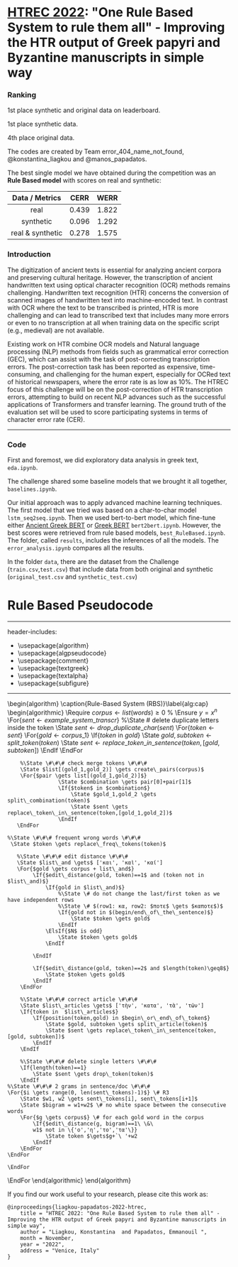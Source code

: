 # [HTREC 2022](https://www.aicrowd.com/challenges/htrec-2022/): "One Rule Based System to rule them all" - Improving the HTR output of Greek papyri and Byzantine manuscripts in simple way

### Ranking

1st place synthetic and original data on leaderboard.

1st place synthetic data.

4th place original data.

The codes are created by Team error_404_name_not_found, @konstantina_liagkou and @manos_papadatos.

The best single model we have obtained during the competition 
was an **Rule Based model** with scores on real and synthetic:

|  Data / Metrics  |  CERR   |  WERR   |
|:----------------:|:-------:|:-------:|
|       real       |  0.439  |  1.822  |
|    synthetic     |  0.096  |  1.292  |
| real & synthetic |  0.278  |  1.575  |

### Introduction

The digitization of ancient texts is essential for analyzing ancient corpora and preserving cultural heritage. However, the transcription of ancient handwritten text using optical character recognition (OCR) methods remains challenging. Handwritten text recognition (HTR) concerns the conversion of scanned images of handwritten text into machine-encoded text. In contrast with OCR where the text to be transcribed is printed, HTR is more challenging and can lead to transcribed text that includes many more errors or even to no transcription at all when training data on the specific script (e.g., medieval) are not available.

Existing work on HTR combine OCR models and Natural language processing (NLP) methods from fields such as grammatical error correction (GEC), which can assist with the task of post-correcting transcription errors. The post-correction task has been reported as expensive, time-consuming, and challenging for the human expert, especially for OCRed text of historical newspapers, where the error rate is as low as 10%. The HTREC focus of this challenge will be on the post-correction of HTR transcription errors, attempting to build on recent NLP advances such as the successful applications of Transformers and transfer learning. The ground truth of the evaluation set will be used to score participating systems in terms of character error rate (CER). 

<hr>

### Code

First and foremost, we did exploratory data analysis in greek text, `eda.ipynb`.

The challenge shared some baseline models that we brought it all together, `baselines.ipynb`.

Our initial approach was to apply advanced machine learning techniques. 
The first model that we tried was based on a char-to-char model `lstm_seq2seq.ipynb`.
Then we used bert-to-bert model, which fine-tune either 
[Ancient Greek BERT](https://huggingface.co/pranaydeeps/Ancient-Greek-BERT)
or [Greek BERT](https://huggingface.co/nlpaueb/bert-base-greek-uncased-v1) `bert2bert.ipynb`.
However, the best scores were retrieved from rule based models, `best_RuleBased.ipynb`.
The folder, called `results`, includes the inferences of all the models.
The `error_analysis.ipynb` compares all the results.

In the folder `data`, there are the dataset from the Challenge (`train.csv`,`test.csv`) that include data from both original and synthetic (`original_test.csv` and `synthetic_test.csv`) 

# Rule Based Pseudocode 

---
header-includes:
  - \usepackage{algorithm}
  - \usepackage{algpseudocode}
  - \usepackage{comment}
  - \usepackage{textgreek}
  - \usepackage{textalpha}
  - \usepackage{subfigure}
---
\begin{algorithm}
\caption{Rule-Based System (RBS)}\label{alg:cap}
\begin{algorithmic}
\Require $corpus \gets list(words) \geq 0$
% \Ensure $y = x^n$
\For{$sent \gets example\_system\_transcr$}
    %\State \# delete duplicate letters inside the token
    \State $sent \gets drop\_duplicate\_char(sent)$
    \For{$token \gets sent$}
        \For{$gold \gets corpus\_1$}
            \If{$token$ in $gold$}
                \State $gold, subtoken \gets split\_token(token)$
                \State $sent \gets replace\_token\_in\_sentence(token,[gold, subtoken])$
            \EndIf
        \EndFor  

        %\State \#\#\# check merge tokens \#\#\#
        \State $list[(gold_1,gold_2)] \gets create\_pairs(corpus)$        
        \For{$pair \gets list[(gold_1,gold_2)]$}
                    \State $combination \gets pair[0]+pair[1]$  
                    \If{$token$ in $combination$}
                        \State $gold_1,gold_2 \gets split\_combination(token)$
                        \State $sent \gets replace\_token\_in\_sentence(token,[gold_1,gold_2])$
                    \EndIf
       \EndFor

    %\State \#\#\# frequent wrong words \#\#\# 
     \State $token \gets replace\_freq\_tokens(token)$

       %\State \#\#\# edit distance \#\#\#
       \State $list\_and \gets$ ['και', 'καὶ', 'καί']
       \For{$gold \gets corpus + list\_and$}
            \If{$edit\_distance(gold, token)==1$ and (token not in $list\_and)$}
                \If{gold in $list\_and)$}
                    %\State \# do not change the last/first token as we have independent rows 
                    %\State \# $(row1: κα, row2: $ποτε$ \gets $καποτε$)$
                    \If{gold not in $(begin/end\_of\_the\_sentence)$}
                        \State $token \gets gold$
                    \EndIf
                \ElsIf{$N$ is odd}
                    \State $token \gets gold$
                \EndIf
                
            \EndIf

            \If{$edit\_distance(gold, token)==2$ and $length(token)\geq8$}
                \State $token \gets gold$
            \EndIf
        \EndFor 

        %\State \#\#\# correct article \#\#\#
        \State $list\_articles \gets$ ['τὴν', 'κατα', 'τὰ', 'τῶν']
        \If{token in  $list\_articles$}
            \If{position(token,gold) in $begin\_or\_end\_of\_token$}
                \State $gold, subtoken \gets split\_article(token)$
                \State $sent \gets replace\_token\_in\_sentence(token,[gold, subtoken])$
            \EndIf
        \EndIf

        %\State \#\#\# delete single letters \#\#\#
        \If{length(token)==1}
            \State $sent \gets drop\_token(token)$
        \EndIf
    %\State \#\#\# 2 grams in sentence/doc \#\#\#
    \For{$i \gets range(0, len(sent\_tokens)-1)$} \# R3
        \State $w1, w2 \gets sent\_tokens[i], sent\_tokens[i+1]$
        \State $bigram = w1+w2$ \# no white space between the consecutive words
        \For{$g \gets corpus$} \# for each gold word in the corpus
            \If{$edit\_distance(g, bigram)==1\ \&\ 
            w1$ not in \{'ο','η','το','τα'\}}
                \State token $\gets$g+`\ '+w2
            \EndIf
        \EndFor
    \EndFor
     
    \EndFor
    
\EndFor
\end{algorithmic}
\end{algorithm}


If you find our work useful to your research, please cite this work as:

```
@inproceedings{liagkou-papadatos-2022-htrec,
    title = "HTREC 2022: "One Rule Based System to rule them all" - Improving the HTR output of Greek papyri and Byzantine manuscripts in simple way",
    author = "Liagkou, Konstantina  and Papadatos, Emmanouil ",
    month = November,
    year = "2022",
    address = "Venice, Italy"
}
```



